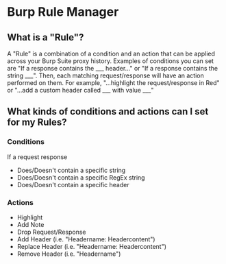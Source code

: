 # Burp Rule Manager
## What is a "Rule"?
A "Rule" is a combination of a condition and an action that can be applied across your Burp Suite proxy history. Examples of conditions you can set are "If a response contains the ___ header..." or "If a response contains the string ___". Then, each matching request/response will have an action performed on them. For example, "...highlight the request/response in Red" or "...add a custom header called ___ with value ___"
## What kinds of conditions and actions can I set for my Rules?
### Conditions
If a request response
- Does/Doesn't contain a specific string
- Does/Doesn't contain a specific RegEx string
- Does/Doesn't contain a specific header
### Actions
- Highlight
- Add Note
- Drop Request/Response
- Add Header (i.e. "Headername: Headercontent")
- Replace Header (i.e. "Headername: Headercontent")
- Remove Header (i.e. "Headername")